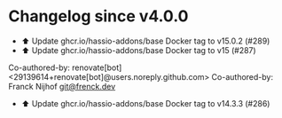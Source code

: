 # Changelog since v4.0.0
- ⬆️ Update ghcr.io/hassio-addons/base Docker tag to v15.0.2 (#289) 
- ⬆️ Update ghcr.io/hassio-addons/base Docker tag to v15 (#287)

Co-authored-by: renovate[bot] <29139614+renovate[bot]@users.noreply.github.com>
Co-authored-by: Franck Nijhof <git@frenck.dev> 
- ⬆️ Update ghcr.io/hassio-addons/base Docker tag to v14.3.3 (#286) 
